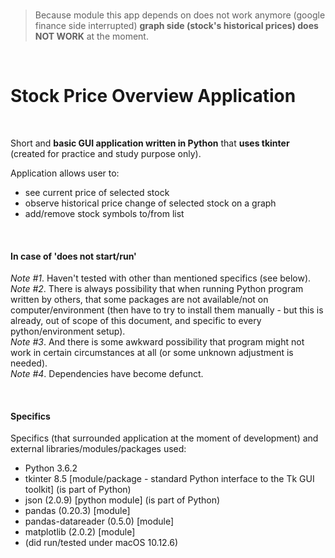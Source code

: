 <br>

> Because module this app depends on does
> not work anymore (google finance side interrupted)
> **graph side (stock's historical prices) does NOT WORK** at the moment.

<br>

# Stock Price Overview Application

<br>


Short and **basic GUI application written in Python** that **uses tkinter** (created for practice and study purpose only).

Application allows user to:
- see current price of selected stock
- observe historical price change of selected stock on a graph
- add/remove stock symbols to/from list

<br>

#### In case of 'does not start/run'

*Note #1*. Haven't tested with other than mentioned specifics (see below).<br>
*Note #2*. There is always possibility that when running Python program written by others, that some packages are not available/not on computer/environment (then have to try to install them manually - but this is already, out of scope of this document, and specific to every python/environment setup).<br>
*Note #3*. And there is some awkward possibility that program might not work in certain circumstances at all (or some unknown adjustment is needed).<br>
*Note #4*. Dependencies have become defunct.

<br>

#### Specifics

Specifics (that surrounded application at the moment of development) and external libraries/modules/packages used:
- Python 3.6.2
- tkinter 8.5 [module/package - standard Python interface to the Tk GUI toolkit] (is part of Python)
- json (2.0.9) [python module] (is part of Python)
- pandas (0.20.3) [module]
- pandas-datareader (0.5.0) [module]
- matplotlib (2.0.2) [module]
- (did run/tested under macOS 10.12.6)
